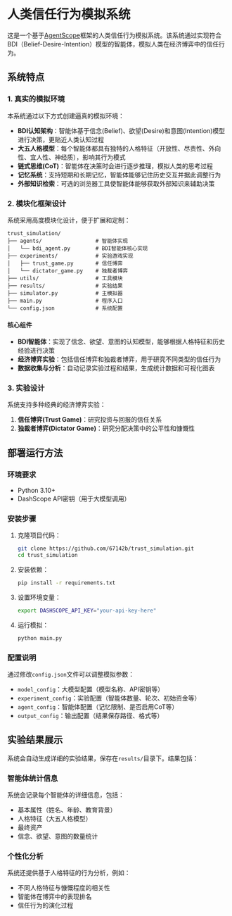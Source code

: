 # 人类信任行为模拟系统

这是一个基于[AgentScope](https://github.com/agentscope-ai/agentscope)框架的人类信任行为模拟系统。该系统通过实现符合BDI（Belief-Desire-Intention）模型的智能体，模拟人类在经济博弈中的信任行为。

## 系统特点

### 1. 真实的模拟环境

本系统通过以下方式创建逼真的模拟环境：

- **BDI认知架构**：智能体基于信念(Belief)、欲望(Desire)和意图(Intention)模型进行决策，更贴近人类认知过程
- **大五人格模型**：每个智能体都具有独特的人格特征（开放性、尽责性、外向性、宜人性、神经质），影响其行为模式
- **链式思维(CoT)**：智能体在决策时会进行逐步推理，模拟人类的思考过程
- **记忆系统**：支持短期和长期记忆，智能体能够记住历史交互并据此调整行为
- **外部知识检索**：可选的浏览器工具使智能体能够获取外部知识来辅助决策

### 2. 模块化框架设计

系统采用高度模块化设计，便于扩展和定制：

```
trust_simulation/
├── agents/                 # 智能体实现
│   └── bdi_agent.py        # BDI智能体核心实现
├── experiments/            # 实验游戏实现
│   ├── trust_game.py       # 信任博弈
│   └── dictator_game.py    # 独裁者博弈
├── utils/                  # 工具模块
├── results/                # 实验结果
├── simulator.py            # 主模拟器
├── main.py                 # 程序入口
└── config.json             # 系统配置
```

#### 核心组件

- **BDI智能体**：实现了信念、欲望、意图的认知模型，能够根据人格特征和历史经验进行决策
- **经济博弈实验**：包括信任博弈和独裁者博弈，用于研究不同类型的信任行为
- **数据收集与分析**：自动记录实验过程和结果，生成统计数据和可视化图表

### 3. 实验设计

系统支持多种经典的经济博弈实验：

1. **信任博弈(Trust Game)**：研究投资与回报的信任关系
2. **独裁者博弈(Dictator Game)**：研究分配决策中的公平性和慷慨性

## 部署运行方法

### 环境要求

- Python 3.10+
- DashScope API密钥（用于大模型调用）

### 安装步骤

1. 克隆项目代码：
   ```bash
   git clone https://github.com/67142b/trust_simulation.git
   cd trust_simulation
   ```

2. 安装依赖：
   ```bash
   pip install -r requirements.txt
   ```

3. 设置环境变量：
   ```bash
   export DASHSCOPE_API_KEY="your-api-key-here"
   ```

4. 运行模拟：
   ```bash
   python main.py
   ```

### 配置说明

通过修改`config.json`文件可以调整模拟参数：

- `model_config`：大模型配置（模型名称、API密钥等）
- `experiment_config`：实验配置（智能体数量、轮次、初始资金等）
- `agent_config`：智能体配置（记忆限制、是否启用CoT等）
- `output_config`：输出配置（结果保存路径、格式等）

## 实验结果展示

系统会自动生成详细的实验结果，保存在`results/`目录下。结果包括：

### 智能体统计信息

系统会记录每个智能体的详细信息，包括：
- 基本属性（姓名、年龄、教育背景）
- 人格特征（大五人格模型）
- 最终资产
- 信念、欲望、意图的数量统计

### 个性化分析

系统还提供基于人格特征的行为分析，例如：
- 不同人格特征与慷慨程度的相关性
- 智能体在博弈中的表现排名
- 信任行为的演化过程
